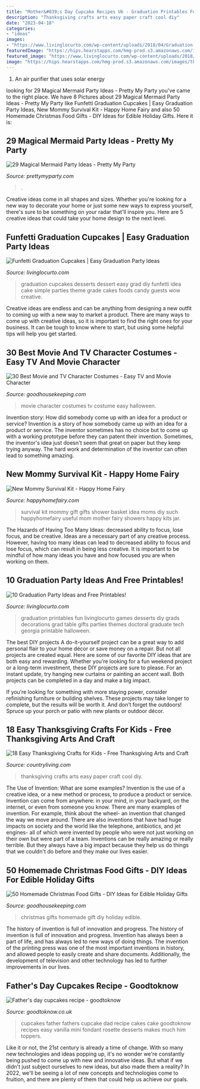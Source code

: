 ```yaml
---
title: "Mother&#039;s Day Cupcake Recipes Uk - Graduation Printables Fun Livinglocurto Games Desserts Diy Grads Decorations Grad Table Gifts Parties Themes Doctoral Graduate Tech Georgia Printable Halloween"
description: "Thanksgiving crafts arts easy paper craft cool diy"
date: "2023-04-18"
categories:
- "ideas"
images:
- "https://www.livinglocurto.com/wp-content/uploads/2018/04/Graduation-Party-Ideas-Easy-Cupcakes-.jpg"
featuredImage: "https://hips.hearstapps.com/hmg-prod.s3.amazonaws.com/images/tv-movie-character-costumes-got-1571930928.jpg?crop=1.00xw:1.00xh;0,0&amp;resize=1200:*"
featured_image: "https://www.livinglocurto.com/wp-content/uploads/2018/04/Graduation-Party-Ideas-Easy-Cupcakes-.jpg"
image: "https://hips.hearstapps.com/hmg-prod.s3.amazonaws.com/images/thanksgiving-crafts-kids-1541448850.jpg?crop=1.00xw:1.00xh;0,0&amp;resize=1200:*"
---
```



1. An air purifier that uses solar energy 

	

		
looking for 29 Magical Mermaid Party Ideas - Pretty My Party you've came to the right place. We have 8 Pictures about 29 Magical Mermaid Party Ideas - Pretty My Party like Funfetti Graduation Cupcakes | Easy Graduation Party Ideas, New Mommy Survival Kit - Happy Home Fairy and also 50 Homemade Christmas Food Gifts - DIY Ideas for Edible Holiday Gifts. Here it is:
		
    
## 29 Magical Mermaid Party Ideas - Pretty My Party

<img loading=lazy src="https://www.prettymyparty.com/wp-content/uploads/2017/07/mermaid-party-ideas-cupcake.jpg" onerror="this.onerror=null;this.src='https://tse2.mm.bing.net/th?id=OIP.CWmFeZGVUqSqYV-bJBXUogAAAA&amp;pid=15.1';" alt="29 Magical Mermaid Party Ideas - Pretty My Party">

_Source: prettymyparty.com_

>. 

	

Creative ideas come in all shapes and sizes. Whether you're looking for a new way to decorate your home or just some new ways to express yourself, there's sure to be something on your radar that'll inspire you. Here are 5 creative ideas that could take your home design to the next level.

    
## Funfetti Graduation Cupcakes | Easy Graduation Party Ideas

<img loading=lazy src="https://www.livinglocurto.com/wp-content/uploads/2018/04/Graduation-Party-Ideas-Easy-Cupcakes-.jpg" onerror="this.onerror=null;this.src='https://tse4.mm.bing.net/th?id=OIP.kMgpY8oNjeaelA19RZmv4gHaLH&amp;pid=15.1';" alt="Funfetti Graduation Cupcakes | Easy Graduation Party Ideas">

_Source: livinglocurto.com_

>graduation cupcakes desserts dessert easy grad diy funfetti idea cake simple parties theme grade cakes foods candy guests wow creative. 

	

Creative ideas are endless and can be anything from designing a new outfit to coming up with a new way to market a product. There are many ways to come up with creative ideas, so it is important to find the right ones for your business. It can be tough to know where to start, but using some helpful tips will help you get started.

    
## 30 Best Movie And TV Character Costumes - Easy TV And Movie Character

<img loading=lazy src="https://hips.hearstapps.com/hmg-prod.s3.amazonaws.com/images/tv-movie-character-costumes-got-1571930928.jpg?crop=1.00xw:1.00xh;0,0&amp;resize=1200:*" onerror="this.onerror=null;this.src='https://tse2.mm.bing.net/th?id=OIP.wbeClNNsha3gaHuTAo0k-wHaDt&amp;pid=15.1';" alt="30 Best Movie and TV Character Costumes - Easy TV and Movie Character">

_Source: goodhousekeeping.com_

>movie character costumes tv costume easy halloween. 

	

Invention story: How did somebody come up with an idea for a product or service?
Invention is a story of how somebody came up with an idea for a product or service. The inventor sometimes has no choice but to come up with a working prototype before they can patent their invention. Sometimes, the inventor's idea just doesn't seem that great on paper but they keep trying anyway. The hard work and determination of the inventor can often lead to something amazing.

    
## New Mommy Survival Kit - Happy Home Fairy

<img loading=lazy src="http://happyhomefairy.com/wp-content/uploads/2014/03/mommy-survival-kit-such-a-cute-and-useful-gift-idea-for-a-new-mommy.jpg" onerror="this.onerror=null;this.src='https://tse2.mm.bing.net/th?id=OIP.kP5EQkcpsKZLGJWOUq7teAHaLH&amp;pid=15.1';" alt="New Mommy Survival Kit - Happy Home Fairy">

_Source: happyhomefairy.com_

>survival kit mommy gift gifts shower basket idea moms diy such happyhomefairy useful mom mother fairy showers happy kits jar. 

	

The Hazards of Having Too Many Ideas: decreased ability to focus, lose focus, and be creative.
Ideas are a necessary part of any creative process. However, having too many ideas can lead to decreased ability to focus and lose focus, which can result in being less creative. It is important to be mindful of how many ideas you have and how focused you are when working on them.

    
## 10 Graduation Party Ideas And Free Printables!

<img loading=lazy src="http://www.livinglocurto.com/wp-content/uploads/2014/04/10-graduation-party-ideas.jpg" onerror="this.onerror=null;this.src='https://tse1.mm.bing.net/th?id=OIP.v7JWdH7r6S_M7C4k6ndmbgHaLH&amp;pid=15.1';" alt="10 Graduation Party Ideas and Free Printables!">

_Source: livinglocurto.com_

>graduation printables fun livinglocurto games desserts diy grads decorations grad table gifts parties themes doctoral graduate tech georgia printable halloween. 

	

The best DIY projects
A do-it-yourself project can be a great way to add personal flair to your home décor or save money on a repair. But not all projects are created equal. Here are some of our favorite DIY ideas that are both easy and rewarding.
Whether you’re looking for a fun weekend project or a long-term investment, these DIY projects are sure to please. For an instant update, try hanging new curtains or painting an accent wall. Both projects can be completed in a day and make a big impact.

If you’re looking for something with more staying power, consider refinishing furniture or building shelves. These projects may take longer to complete, but the results will be worth it. And don’t forget the outdoors! Spruce up your porch or patio with new plants or outdoor décor.

    
## 18 Easy Thanksgiving Crafts For Kids - Free Thanksgiving Arts And Craft

<img loading=lazy src="https://hips.hearstapps.com/hmg-prod.s3.amazonaws.com/images/thanksgiving-crafts-kids-1541448850.jpg?crop=1.00xw:1.00xh;0,0&amp;resize=1200:*" onerror="this.onerror=null;this.src='https://tse1.mm.bing.net/th?id=OIP.qDwW_i6pdCyiiLP-qcbC_gHaDt&amp;pid=15.1';" alt="18 Easy Thanksgiving Crafts for Kids - Free Thanksgiving Arts and Craft">

_Source: countryliving.com_

>thanksgiving crafts arts easy paper craft cool diy. 

	

The Use of Invention: What are some examples?
Invention is the use of a creative idea, or a new method or process, to produce a product or service. Invention can come from anywhere: in your mind, in your backyard, on the internet, or even from someone you know. 
There are many examples of invention. For example, think about the wheel- an invention that changed the way we move around. There are also inventions that have had huge impacts on society and the world like the telephone, antibiotics, and jet engines- all of which were invented by people who were not just working on their own but were part of a team. 
Inventions can be really amazing or really terrible. But they always have a big impact because they help us do things that we couldn't do before and they make our lives easier.

    
## 50 Homemade Christmas Food Gifts - DIY Ideas For Edible Holiday Gifts

<img loading=lazy src="https://hips.hearstapps.com/hmg-prod.s3.amazonaws.com/images/christmas-food-gifts-1539265890.jpg?crop=1.00xw:1.00xh;0,0&amp;resize=1200:*" onerror="this.onerror=null;this.src='https://tse4.mm.bing.net/th?id=OIP.3yZruY-etHYeNSHfR_VMPAHaDt&amp;pid=15.1';" alt="50 Homemade Christmas Food Gifts - DIY Ideas for Edible Holiday Gifts">

_Source: goodhousekeeping.com_

>christmas gifts homemade gift diy holiday edible. 

	

The history of invention is full of innovation and progress.
The history of invention is full of innovation and progress. Invention has always been a part of life, and has always led to new ways of doing things. The invention of the printing press was one of the most important inventions in history, and allowed people to easily create and share documents. Additionally, the development of television and other technology has led to further improvements in our lives.

    
## Father&#039;s Day Cupcakes Recipe - Goodtoknow

<img loading=lazy src="http://goodtoknow.media.ipcdigital.co.uk/111/00000a5d8/0453_orh412w625/Fathers-Day-Cupcake.jpg" onerror="this.onerror=null;this.src='https://tse4.mm.bing.net/th?id=OIP.-oXecP0maPUZrrZqpUKbOwHaE3&amp;pid=15.1';" alt="Father&#039;s day cupcakes recipe - goodtoknow">

_Source: goodtoknow.co.uk_

>cupcakes father fathers cupcake dad recipe cakes cake goodtoknow recipes easy vanilla mini fondant rosette desserts makes much him toppers. 

	

Like it or not, the 21st century is already a time of change. With so many new technologies and ideas popping up, it's no wonder we're constantly being pushed to come up with new and innovative ideas. But what if we didn't just subject ourselves to new ideas, but also made them a reality? In 2022, we'll be seeing a lot of new concepts and technologies come to fruition, and there are plenty of them that could help us achieve our goals.

